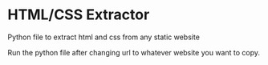 # HTML/CSS Extractor
Python file to extract html and css from any static website

Run the python file after changing url to whatever website you want to copy.
